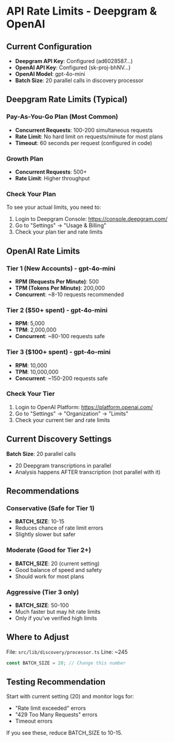 # API Rate Limits - Deepgram & OpenAI

## Current Configuration
- **Deepgram API Key**: Configured (ad6028587...)
- **OpenAI API Key**: Configured (sk-proj-bhNV...)
- **OpenAI Model**: gpt-4o-mini
- **Batch Size**: 20 parallel calls in discovery processor

## Deepgram Rate Limits (Typical)

### Pay-As-You-Go Plan (Most Common)
- **Concurrent Requests**: 100-200 simultaneous requests
- **Rate Limit**: No hard limit on requests/minute for most plans
- **Timeout**: 60 seconds per request (configured in code)

### Growth Plan
- **Concurrent Requests**: 500+ 
- **Rate Limit**: Higher throughput

### Check Your Plan
To see your actual limits, you need to:
1. Login to Deepgram Console: https://console.deepgram.com/
2. Go to "Settings" → "Usage & Billing"
3. Check your plan tier and rate limits

## OpenAI Rate Limits

### Tier 1 (New Accounts) - gpt-4o-mini
- **RPM (Requests Per Minute)**: 500
- **TPM (Tokens Per Minute)**: 200,000
- **Concurrent**: ~8-10 requests recommended

### Tier 2 ($50+ spent) - gpt-4o-mini
- **RPM**: 5,000
- **TPM**: 2,000,000
- **Concurrent**: ~80-100 requests safe

### Tier 3 ($100+ spent) - gpt-4o-mini
- **RPM**: 10,000
- **TPM**: 10,000,000
- **Concurrent**: ~150-200 requests safe

### Check Your Tier
1. Login to OpenAI Platform: https://platform.openai.com/
2. Go to "Settings" → "Organization" → "Limits"
3. Check your current tier and rate limits

## Current Discovery Settings

**Batch Size**: 20 parallel calls
- 20 Deepgram transcriptions in parallel
- Analysis happens AFTER transcription (not parallel with it)

## Recommendations

### Conservative (Safe for Tier 1)
- **BATCH_SIZE**: 10-15
- Reduces chance of rate limit errors
- Slightly slower but safer

### Moderate (Good for Tier 2+)
- **BATCH_SIZE**: 20 (current setting)
- Good balance of speed and safety
- Should work for most plans

### Aggressive (Tier 3 only)
- **BATCH_SIZE**: 50-100
- Much faster but may hit rate limits
- Only if you've verified high limits

## Where to Adjust

File: `src/lib/discovery/processor.ts`
Line: ~245

```typescript
const BATCH_SIZE = 20; // Change this number
```

## Testing Recommendation

Start with current setting (20) and monitor logs for:
- "Rate limit exceeded" errors
- "429 Too Many Requests" errors
- Timeout errors

If you see these, reduce BATCH_SIZE to 10-15.
